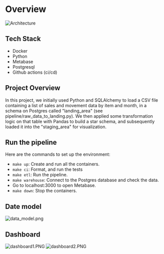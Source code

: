 # Overview
![Architecture](assets/architecture.PNG)

## Tech Stack 
* Docker
* Python
* Metabase
* Postgresql
* Github actions (ci/cd)


## Project Overview 
In this project, we initially used Python and SQLAlchemy to load a CSV file containing a list of sales and movement data by item and month, in a schema on Postgres called "landing_area" (see pipeline/raw_data_to_landing.py). We then applied some transformation logic on that table with Pandas to build a star schema, and subsequently loaded it into the "staging_area" for visualization.

## Run the pipeline
Here are the commands to set up the environment:
* `make up`: Create and run all the containers.
* `make ci`: Format, and run the tests
* `make etl`: Run the pipeline.
* `make warehouse`: Connect to the Postgres database and check the data.
* Go to localhost:3000 to open Metabase.
* `make down`: Stop the containers.

## Date model
![data_model.png](assets/data_model.png)

## Dashboard
![dashboard1.PNG](assets/metabase_dashboard_1.PNG)
![dashboard2.PNG](assets/metabase_dashboard_2.PNG)
